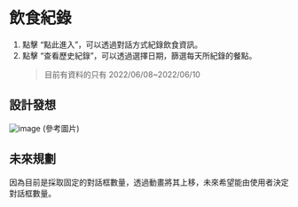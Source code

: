 # 飲食紀錄

1. 點擊 “點此進入”，可以透過對話方式紀錄飲食資訊。
2. 點擊 “查看歷史紀錄”，可以透過選擇日期，篩選每天所紀錄的餐點。
   > 目前有資料的只有 2022/06/08~2022/06/10

## 設計發想

![image](https://cdn.flipermag.com/flipermag/wp-content/uploads/2016/05/1459605746178.jpg)
(參考圖片)
<br/>

## 未來規劃

因為目前是採取固定的對話框數量，透過動畫將其上移，未來希望能由使用者決定對話框數量。
